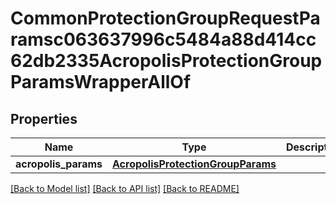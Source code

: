 # CommonProtectionGroupRequestParamsc063637996c5484a88d414cc62db2335AcropolisProtectionGroupParamsWrapperAllOf


## Properties
Name | Type | Description | Notes
------------ | ------------- | ------------- | -------------
**acropolis_params** | [**AcropolisProtectionGroupParams**](AcropolisProtectionGroupParams.md) |  | [optional] 

[[Back to Model list]](../README.md#documentation-for-models) [[Back to API list]](../README.md#documentation-for-api-endpoints) [[Back to README]](../README.md)


